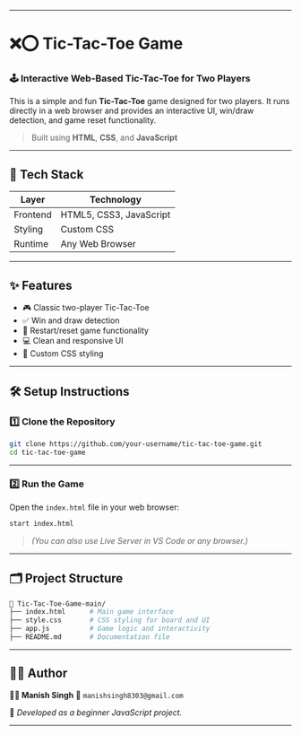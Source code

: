 

---

# ❌⭕ Tic-Tac-Toe Game

### 🕹️ Interactive Web-Based Tic-Tac-Toe for Two Players

This is a simple and fun **Tic-Tac-Toe** game designed for two players. It runs directly in a web browser and provides an interactive UI, win/draw detection, and game reset functionality.

> Built using **HTML**, **CSS**, and **JavaScript**

---

## 🔧 Tech Stack

| **Layer** | **Technology**          |
| --------- | ----------------------- |
| Frontend  | HTML5, CSS3, JavaScript |
| Styling   | Custom CSS              |
| Runtime   | Any Web Browser         |

---

## ✨ Features

* 🎮 Classic two-player Tic-Tac-Toe
* ✅ Win and draw detection
* 🔄 Restart/reset game functionality
* 💻 Clean and responsive UI
* 🎨 Custom CSS styling

---

## 🛠️ Setup Instructions

### 1️⃣ Clone the Repository

```bash
git clone https://github.com/your-username/tic-tac-toe-game.git
cd tic-tac-toe-game
```

---

### 2️⃣ Run the Game

Open the `index.html` file in your web browser:

```bash
start index.html
```

> *(You can also use Live Server in VS Code or any browser.)*

---

## 🗂️ Project Structure

```bash
📁 Tic-Tac-Toe-Game-main/
├── index.html      # Main game interface
├── style.css       # CSS styling for board and UI
├── app.js          # Game logic and interactivity
├── README.md       # Documentation file
```

---

## 🙋‍♂️ Author

**👨‍💻 Manish Singh**
📧 `manishsingh8303@gmail.com`

📘 *Developed as a beginner JavaScript project.*

---

